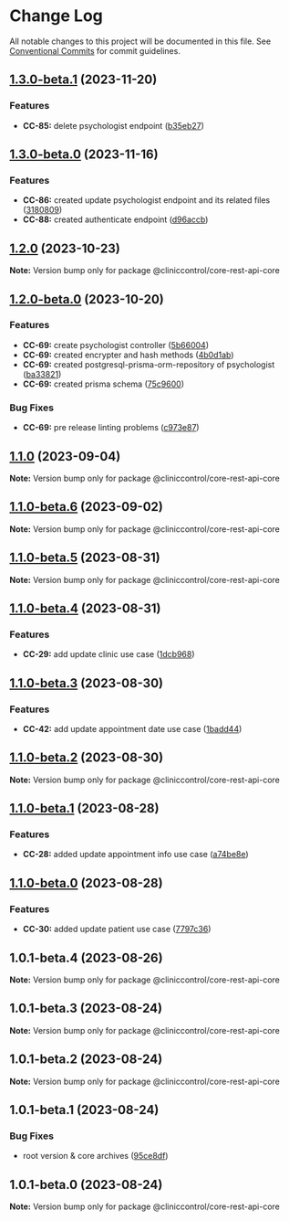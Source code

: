 # Change Log

All notable changes to this project will be documented in this file.
See [Conventional Commits](https://conventionalcommits.org) for commit guidelines.

## [1.3.0-beta.1](https://github.com/ItaloRAmaral/cliniccontrol/compare/@cliniccontrol/core-rest-api-core@1.3.0-beta.0...@cliniccontrol/core-rest-api-core@1.3.0-beta.1) (2023-11-20)

### Features

- **CC-85:** delete psychologist endpoint ([b35eb27](https://github.com/ItaloRAmaral/cliniccontrol/commit/b35eb2712cffadbb5e96d6a4fce1baf113024a38))

## [1.3.0-beta.0](https://github.com/ItaloRAmaral/cliniccontrol/compare/@cliniccontrol/core-rest-api-core@1.2.0...@cliniccontrol/core-rest-api-core@1.3.0-beta.0) (2023-11-16)

### Features

- **CC-86:** created update psychologist endpoint and its related files ([3180809](https://github.com/ItaloRAmaral/cliniccontrol/commit/318080996c072843398e43ba5adb2d57e76f185f))
- **CC-88:** created authenticate endpoint ([d96accb](https://github.com/ItaloRAmaral/cliniccontrol/commit/d96accba6db3c349648a1081788e18ea344b77b4))

## [1.2.0](https://github.com/ItaloRAmaral/cliniccontrol/compare/@cliniccontrol/core-rest-api-core@1.2.0-beta.0...@cliniccontrol/core-rest-api-core@1.2.0) (2023-10-23)

**Note:** Version bump only for package @cliniccontrol/core-rest-api-core

## [1.2.0-beta.0](https://github.com/ItaloRAmaral/cliniccontrol/compare/@cliniccontrol/core-rest-api-core@1.1.0...@cliniccontrol/core-rest-api-core@1.2.0-beta.0) (2023-10-20)

### Features

- **CC-69:** create psychologist controller ([5b66004](https://github.com/ItaloRAmaral/cliniccontrol/commit/5b66004c8b42e6b3ee4a9373232ce74d37a4ba4c))
- **CC-69:** created encrypter and hash methods ([4b0d1ab](https://github.com/ItaloRAmaral/cliniccontrol/commit/4b0d1ab6a55409ff0edd2734f84e3f3c98b6515e))
- **CC-69:** created postgresql-prisma-orm-repository of psychologist ([ba33821](https://github.com/ItaloRAmaral/cliniccontrol/commit/ba33821a51d908b084de62d70a3f0c90ac48dffc))
- **CC-69:** created prisma schema ([75c9600](https://github.com/ItaloRAmaral/cliniccontrol/commit/75c9600ca77b46e6141d0219aeed879151a481be))

### Bug Fixes

- **CC-69:** pre release linting problems ([c973e87](https://github.com/ItaloRAmaral/cliniccontrol/commit/c973e870b5b007e431b599a0dbb347157b62bebf))

## [1.1.0](https://github.com/ItaloRAmaral/cliniccontrol/compare/@cliniccontrol/core-rest-api-core@1.1.0-beta.6...@cliniccontrol/core-rest-api-core@1.1.0) (2023-09-04)

**Note:** Version bump only for package @cliniccontrol/core-rest-api-core

## [1.1.0-beta.6](https://github.com/ItaloRAmaral/cliniccontrol/compare/@cliniccontrol/core-rest-api-core@1.1.0-beta.5...@cliniccontrol/core-rest-api-core@1.1.0-beta.6) (2023-09-02)

**Note:** Version bump only for package @cliniccontrol/core-rest-api-core

## [1.1.0-beta.5](https://github.com/ItaloRAmaral/cliniccontrol/compare/@cliniccontrol/core-rest-api-core@1.1.0-beta.4...@cliniccontrol/core-rest-api-core@1.1.0-beta.5) (2023-08-31)

**Note:** Version bump only for package @cliniccontrol/core-rest-api-core

## [1.1.0-beta.4](https://github.com/ItaloRAmaral/cliniccontrol/compare/@cliniccontrol/core-rest-api-core@1.1.0-beta.3...@cliniccontrol/core-rest-api-core@1.1.0-beta.4) (2023-08-31)

### Features

- **CC-29:** add update clinic use case ([1dcb968](https://github.com/ItaloRAmaral/cliniccontrol/commit/1dcb968890a4506fd7fac344d4ecc755ca4d0859))

## [1.1.0-beta.3](https://github.com/ItaloRAmaral/cliniccontrol/compare/@cliniccontrol/core-rest-api-core@1.1.0-beta.2...@cliniccontrol/core-rest-api-core@1.1.0-beta.3) (2023-08-30)

### Features

- **CC-42:** add update appointment date use case ([1badd44](https://github.com/ItaloRAmaral/cliniccontrol/commit/1badd444cabd4f19c6568fc3f487ceb3507d8ace))

## [1.1.0-beta.2](https://github.com/ItaloRAmaral/cliniccontrol/compare/@cliniccontrol/core-rest-api-core@1.1.0-beta.1...@cliniccontrol/core-rest-api-core@1.1.0-beta.2) (2023-08-30)

**Note:** Version bump only for package @cliniccontrol/core-rest-api-core

## [1.1.0-beta.1](https://github.com/ItaloRAmaral/cliniccontrol/compare/@cliniccontrol/core-rest-api-core@1.1.0-beta.0...@cliniccontrol/core-rest-api-core@1.1.0-beta.1) (2023-08-28)

### Features

- **CC-28:** added update appointment info use case ([a74be8e](https://github.com/ItaloRAmaral/cliniccontrol/commit/a74be8e762a9543fca09e4406f30c46b9f7444bf))

## [1.1.0-beta.0](https://github.com/ItaloRAmaral/cliniccontrol/compare/@cliniccontrol/core-rest-api-core@1.0.1-beta.4...@cliniccontrol/core-rest-api-core@1.1.0-beta.0) (2023-08-28)

### Features

- **CC-30:** added update patient use case ([7797c36](https://github.com/ItaloRAmaral/cliniccontrol/commit/7797c3689146c4bb89c228af945c5796200bc464))

## 1.0.1-beta.4 (2023-08-26)

**Note:** Version bump only for package @cliniccontrol/core-rest-api-core

## 1.0.1-beta.3 (2023-08-24)

**Note:** Version bump only for package @cliniccontrol/core-rest-api-core

## 1.0.1-beta.2 (2023-08-24)

**Note:** Version bump only for package @cliniccontrol/core-rest-api-core

## 1.0.1-beta.1 (2023-08-24)

### Bug Fixes

- root version & core archives ([95ce8df](https://github.com/ItaloRAmaral/cliniccontrol/commit/95ce8df59c50c20cec708207075cb638c562c75e))

## 1.0.1-beta.0 (2023-08-24)

**Note:** Version bump only for package @cliniccontrol/core-rest-api-core

